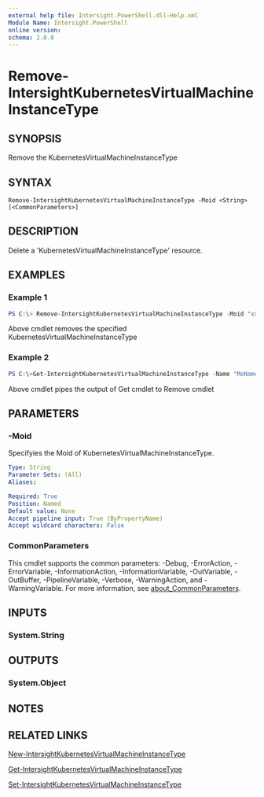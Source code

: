 ```yaml
---
external help file: Intersight.PowerShell.dll-Help.xml
Module Name: Intersight.PowerShell
online version:
schema: 2.0.0
---
```


# Remove-IntersightKubernetesVirtualMachineInstanceType

## SYNOPSIS
Remove the KubernetesVirtualMachineInstanceType

## SYNTAX

```
Remove-IntersightKubernetesVirtualMachineInstanceType -Moid <String> [<CommonParameters>]
```

## DESCRIPTION
Delete a &apos;KubernetesVirtualMachineInstanceType&apos; resource.

## EXAMPLES

### Example 1
```powershell
PS C:\> Remove-IntersightKubernetesVirtualMachineInstanceType -Moid "xxxxxxxxxxxxxxxxxxxxxxxxxxx"
```
Above cmdlet removes the specified KubernetesVirtualMachineInstanceType 

### Example 2
```powershell
PS C:\>Get-IntersightKubernetesVirtualMachineInstanceType -Name "MoName"|  Remove-IntersightKubernetesVirtualMachineInstanceType
```
Above cmdlet pipes the output of Get cmdlet to Remove cmdlet

## PARAMETERS

### -Moid
Specifyies the Moid of KubernetesVirtualMachineInstanceType.

```yaml
Type: String
Parameter Sets: (All)
Aliases:

Required: True
Position: Named
Default value: None
Accept pipeline input: True (ByPropertyName)
Accept wildcard characters: False
```

### CommonParameters
This cmdlet supports the common parameters: -Debug, -ErrorAction, -ErrorVariable, -InformationAction, -InformationVariable, -OutVariable, -OutBuffer, -PipelineVariable, -Verbose, -WarningAction, and -WarningVariable. For more information, see [about_CommonParameters](http://go.microsoft.com/fwlink/?LinkID=113216).

## INPUTS

### System.String

## OUTPUTS

### System.Object
## NOTES

## RELATED LINKS

[New-IntersightKubernetesVirtualMachineInstanceType](./New-IntersightKubernetesVirtualMachineInstanceType.md)

[Get-IntersightKubernetesVirtualMachineInstanceType](./Get-IntersightKubernetesVirtualMachineInstanceType.md)

[Set-IntersightKubernetesVirtualMachineInstanceType](./Set-IntersightKubernetesVirtualMachineInstanceType.md)

